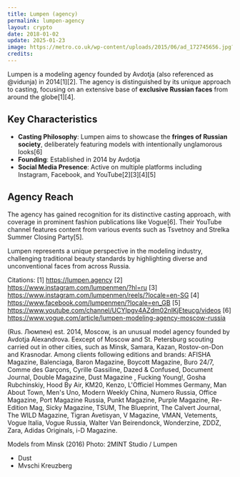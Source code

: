 ```yaml
---
title: Lumpen (agency)
permalink: lumpen-agency
layout: crypto
date: 2018-01-02
update: 2025-01-23
image: https://metro.co.uk/wp-content/uploads/2015/06/ad_172745656.jpg?quality=80&strip=all
credits:
---
```


Lumpen is a modeling agency founded by Avdotja (also referenced as @vidunja) in 2014[1][2]. The agency is distinguished by its unique approach to casting, focusing on an extensive base of **exclusive Russian faces** from around the globe[1][4].

## Key Characteristics

- **Casting Philosophy**: Lumpen aims to showcase the **fringes of Russian society**, deliberately featuring models with intentionally unglamorous looks[6]
- **Founding**: Established in 2014 by Avdotja
- **Social Media Presence**: Active on multiple platforms including Instagram, Facebook, and YouTube[2][3][4][5]

## Agency Reach

The agency has gained recognition for its distinctive casting approach, with coverage in prominent fashion publications like Vogue[6]. Their YouTube channel features content from various events such as Tsvetnoy and Strelka Summer Closing Party[5].

Lumpen represents a unique perspective in the modeling industry, challenging traditional beauty standards by highlighting diverse and unconventional faces from across Russia.

Citations:
[1] https://lumpen.agency
[2] https://www.instagram.com/lumpenmen/?hl=ru
[3] https://www.instagram.com/lumpenmen/reels/?locale=en-SG
[4] https://www.facebook.com/lumpenmen/?locale=en_GB
[5] https://www.youtube.com/channel/UCYIpgv4AZdm02nIKjEteucg/videos
[6] https://www.vogue.com/article/lumpen-modeling-agency-moscow-russia

(Rus. Люмпен) est. 2014, Moscow, is an unusual model agency founded by Avdotja Alexandrova. Eexcept of Moscow and St. Petersburg scouting carried out in other cities, such as Minsk, Samara, Kazan, Rostov-on-Don and Krasnodar. Among clients following editions and brands: AFISHA Magazine, Balenciaga, Baron Magazine, Boycott Magazine, Buro 24/7, Comme des Garçons, Cyrille Gassiline, Dazed & Confused, Document Journal, Double Magazine, Dust Magazine , Fucking Young!, Gosha Rubchinskiy, Hood By Air, KM20, Kenzo, L'Officiel Hommes Germany, Man About Town, Men's Uno, Modern Weekly China, Numero Russia, Office Magazine, Port Magazine Russia, Punkt Magazine, Purple Magazine, Re-Edition Mag, Sicky Magazine, TSUM, The Blueprint, The Calvert Journal, The WILD Magazine, Tigran Avetisyan, V Magazine, VMAN, Vetements, Vogue Italia, Vogue Russia, Walter Van Beirendonck, Wonderzine, ZDDZ, Zara, Adidas Originals, i-D Magazine.

Models from Minsk (2016)
Photo: 2MINT Studio / Lumpen

+ Dust
+ Mvschi Kreuzberg
